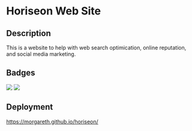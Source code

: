 # Horiseon Web Site

## Description

This is a website to help with web search optimication, online reputation, and social media marketing.

## Badges

<img src="https://img.shields.io/badge/html5%20-%23E34F26.svg?&style=for-the-badge&logo=html5&logoColor=white"/> <img src="https://img.shields.io/badge/css3%20-%231572B6.svg?&style=for-the-badge&logo=css3&logoColor=white"/>

## Deployment
https://morgareth.github.io/horiseon/